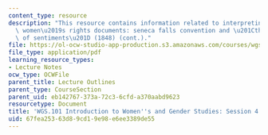 ```yaml
---
content_type: resource
description: "This resource contains information related to interpreting classic american\
  \ women\u2019s rights documents: seneca falls convention and \u201Cthe declaration\
  \ of sentiments\u201D (1848) (cont.)."
file: https://ol-ocw-studio-app-production.s3.amazonaws.com/courses/wgs-101-introduction-to-womens-and-gender-studies-fall-2014/67fea25363d89cd19e98e6ee3389de55_MITWGS_101F14_Sess4.pdf
file_type: application/pdf
learning_resource_types:
- Lecture Notes
ocw_type: OCWFile
parent_title: Lecture Outlines
parent_type: CourseSection
parent_uid: eb142767-373a-72c3-6cfd-a370aabd9623
resourcetype: Document
title: 'WGS.101 Introduction to Women''s and Gender Studies: Session 4 Lecture Outline'
uid: 67fea253-63d8-9cd1-9e98-e6ee3389de55
---
```

